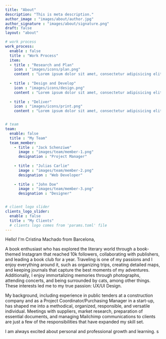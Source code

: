 ```yaml
---
title: "About"
description: "This is meta description."
author_image : "images/about/author.jpg"
author_signature : "images/about/signature.png"
draft: false
layout: "about"

# work process
work_process:
  enable : false
  title : "Work Process"
  item:
  - title : "Research and Plan"
    icon : "images/icons/plan.png"
    content : "Lorem ipsum dolor sit amet, consectetur adipisicing elit, sed do eiusmod tempor incididunt ut labore et dolore magna aliqua."
    
  - title : "Design and Develop"
    icon : "images/icons/design.png"
    content : "Lorem ipsum dolor sit amet, consectetur adipisicing elit, sed do eiusmod tempor incididunt ut labore et dolore magna aliqua."
    
  - title : "Deliver"
    icon : "images/icons/print.png"
    content : "Lorem ipsum dolor sit amet, consectetur adipisicing elit, sed do eiusmod tempor incididunt ut labore et dolore magna aliqua."


# team
team:
  enable: false
  title : "My Team"
  team_member:
    - title : "Jack Schenziwe"
      image : "images/team/member-1.png"
      designation : "Project Manager"
      
    - title : "Julias Carlie"
      image : "images/team/member-2.png"
      designation : "Web Developer"
      
    - title : "John Doe"
      image : "images/team/member-3.png"
      designation : "Designer"


# client logo slider
clients_logo_slider:
  enable : false
  title : "My Clients"
  # clients logo comes from 'params.toml' file
---
```


Hello! I'm Cristina Machado from Barcelona,

A book enthusiast who has explored the literary world through a book-themed Instagram that reached 10k followers, collaborating with publishers, and leading a book club for a year. Traveling is one of my passions and I enjoy everything around it, such as organizing trips, creating detailed maps, and keeping journals that capture the best moments of my adventures. Additionally, I enjoy immortalizing memories through photographs, attending concerts, and being surrounded by cats, among other things. These interests led me to my true passion: UX/UI Design. 

My background, including experience in public tenders at a construction company and as a Project Coordinator/Purchasing Manager in a start-up, has shaped me into a methodical, organized, responsible, and versatile individual. Meetings with suppliers, market research, preparation of essential documents, and managing Mailchimp communications to clients are just a few of the responsibilities that have expanded my skill set.

I am always excited about personal and professional growth and learning.
s